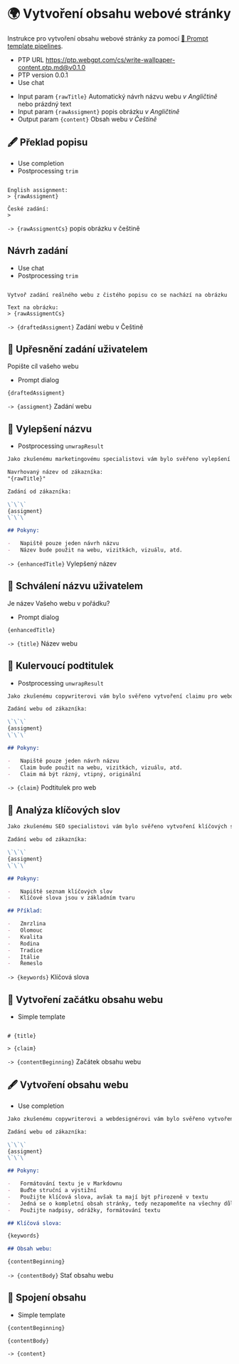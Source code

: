 # 🌍 Vytvoření obsahu webové stránky

Instrukce pro vytvoření obsahu webové stránky za pomocí [🌠 Prompt template pipelines](https://github.com/webgptorg/ptp).

-   PTP URL https://ptp.webgpt.com/cs/write-wallpaper-content.ptp.md@v0.1.0
-   PTP version 0.0.1
-   Use chat
<!-- TODO: [🌚]> -   Use GPT-3.5 -->
-   Input param `{rawTitle}` Automatický návrh názvu webu _v Angličtině_ nebo prázdný text
-   Input param `{rawAssigment}` popis obrázku _v Angličtině_
-   Output param `{content}` Obsah webu _v Češtině_

## 🖋 Překlad popisu

-   Use completion
-   Postprocessing `trim`

```text

English assignment:
> {rawAssigment}

České zadání:
>
```

`-> {rawAssigmentCs}` popis obrázku v češtině

## Návrh zadání

-   Use chat
-   Postprocessing `trim`

```text

Vytvoř zadání reálného webu z čistého popisu co se nachází na obrázku

Text na obrázku:
> {rawAssigmentCs}

```

`-> {draftedAssigment}` Zadání webu v Češtině

## 👤 Upřesnění zadání uživatelem

Popište cíl vašeho webu

-   Prompt dialog

```text
{draftedAssigment}
```

`-> {assigment}` Zadání webu

## 💬 Vylepšení názvu

-   Postprocessing `unwrapResult`

```markdown
Jako zkušenému marketingovému specialistovi vám bylo svěřeno vylepšení názvu klientova podnikání.

Navrhovaný název od zákazníka:
"{rawTitle}"

Zadání od zákazníka:

\`\`\`
{assigment}
\`\`\`

## Pokyny:

-   Napiště pouze jeden návrh názvu
-   Název bude použit na webu, vizitkách, vizuálu, atd.
```

`-> {enhancedTitle}` Vylepšený název

## 👤 Schválení názvu uživatelem

Je název Vašeho webu v pořádku?

-   Prompt dialog

```text
{enhancedTitle}
```

`-> {title}` Název webu

## 💬 Kulervoucí podtitulek

-   Postprocessing `unwrapResult`

```markdown
Jako zkušenému copywriterovi vám bylo svěřeno vytvoření claimu pro webovou stránku "{title}".

Zadání webu od zákazníka:

\`\`\`
{assigment}
\`\`\`

## Pokyny:

-   Napiště pouze jeden návrh názvu
-   Claim bude použit na webu, vizitkách, vizuálu, atd.
-   Claim má být rázný, vtipný, originální
```

`-> {claim}` Podtitulek pro web

## 💬 Analýza klíčových slov

<!--
Note+TODO: This is not a real keyword analysis, but rather a list of keywords that should be used in the content.
-->

```markdown
Jako zkušenému SEO specialistovi vám bylo svěřeno vytvoření klíčových slov pro webovou stránku "{title}".

Zadání webu od zákazníka:

\`\`\`
{assigment}
\`\`\`

## Pokyny:

-   Napiště seznam klíčových slov
-   Klíčové slova jsou v základním tvaru

## Příklad:

-   Zmrzlina
-   Olomouc
-   Kvalita
-   Rodina
-   Tradice
-   Itálie
-   Řemeslo
```

`-> {keywords}` Klíčová slova

## 🔗 Vytvoření začátku obsahu webu

-   Simple template

```text

# {title}

> {claim}

```

`-> {contentBeginning}` Začátek obsahu webu

## 🖋 Vytvoření obsahu webu

-   Use completion
<!-- TODO: [🌚]> -   Use GPT-3 -->

```markdown
Jako zkušenému copywriterovi a webdesignérovi vám bylo svěřeno vytvoření textu pro novou webovou stránku {title}.

Zadání webu od zákazníka:

\`\`\`
{assigment}
\`\`\`

## Pokyny:

-   Formátování textu je v Markdownu
-   Buďte struční a výstižní
-   Použijte klíčová slova, avšak ta mají být přirozeně v textu
-   Jedná se o kompletní obsah stránky, tedy nezapomeňte na všechny důležité informace a prvky, co by měla stránka obsahovat
-   Použijte nadpisy, odrážky, formátování textu

## Klíčová slova:

{keywords}

## Obsah webu:

{contentBeginning}
```

`-> {contentBody}` Stať obsahu webu

## 🔗 Spojení obsahu

-   Simple template

```markdown
{contentBeginning}

{contentBody}
```

`-> {content}`
